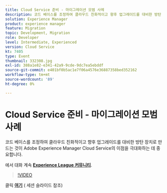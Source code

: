 ```yaml
---
title: Cloud Service 준비 - 마이그레이션 모범 사례
description: 코드 베이스를 조정하여 클라우드 친화적이고 향후 업그레이드를 대비한 방탄 장치로 만드는 것이 Adobe Experience Manager Cloud Service의 이점을 극대화하는 데 중요합니다.
solution: Experience Manager
product: experience manager
feature: Migration
topic: Development, Migration
role: Developer
level: Intermediate, Experienced
version: Cloud Service
kt: 7405
type: Event
thumbnail: 332308.jpg
exl-id: 388a1e82-e341-42a9-9cde-9dc7ea5ebddf
source-git-commit: e401bf0b5ac1e7f06a4576e36887358bed352162
workflow-type: tm+mt
source-wordcount: '89'
ht-degree: 0%

---
```


# Cloud Service 준비 - 마이그레이션 모범 사례

코드 베이스를 조정하여 클라우드 친화적이고 향후 업그레이드를 대비한 방탄 장치로 만드는 것이 Adobe Experience Manager Cloud Service의 이점을 극대화하는 데 중요합니다.

에서 대화 계속 **[Experience League 커뮤니티](https://adobe.ly/36Yd3v6)**.

>[!VIDEO](https://video.tv.adobe.com/v/332308/?quality=12&learn=on&hidetitle=true)

클릭 **[여기](/help/adobe-developers-live/assets/get-ready-aem-cloud.pdf)** ( 세션 슬라이드 참조)

